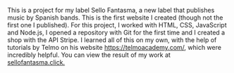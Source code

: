 

This is a project for my label Sello Fantasma, a new label that publishes music by Spanish bands. 
This is the first website I created (though not the first one I published). 
For this project, I worked with HTML, CSS, JavaScript and Node.js, I opened a repository with Git for the first time and I created a shop with the API Stripe.
I learned all of this on my own, with the help of tutorials by Telmo on his website https://telmoacademy.com/, which were incredibly helpful. 
You can view the result of my work at [sellofantasma.click.](https://sellofantasma.click/)
